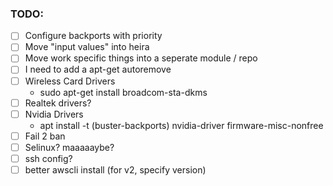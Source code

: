 ### TODO:
- [ ] Configure backports with priority
- [ ] Move "input values" into heira
- [ ] Move work specific things into a seperate module / repo
- [ ] I need to add a apt-get autoremove
- [ ] Wireless Card Drivers
  - sudo apt-get install broadcom-sta-dkms
- [ ] Realtek drivers?
- [ ] Nvidia Drivers 
  - apt install -t (buster-backports) nvidia-driver firmware-misc-nonfree
- [ ] Fail 2 ban
- [ ] Selinux? maaaaaybe?
- [ ] ssh config?
- [ ] better awscli install (for v2, specify version)